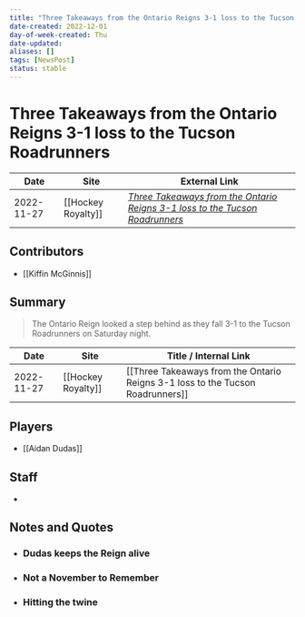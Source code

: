```yaml
---
title: "Three Takeaways from the Ontario Reigns 3-1 loss to the Tucson Roadrunners"
date-created: 2022-12-01
day-of-week-created: Thu
date-updated: 
aliases: []
tags: [NewsPost]
status: stable
---
```


# Three Takeaways from the Ontario Reigns 3-1 loss to the Tucson Roadrunners

| Date       | Site               | External Link                                                                                                                                                                                    |
| ---------- | ------------------ | ------------------------------------------------------------------------------------------------------------------------------------------------------------------------------------------------ |
| 2022-11-27 | [[Hockey Royalty]] | [*Three Takeaways from the Ontario Reigns 3-1 loss to the Tucson Roadrunners*](https://hockeyroyalty.com/2022/11/27/three-takeaways-from-the-ontario-reigns-3-1-loss-to-the-tucson-roadrunners/) |

## Contributors
- [[Kiffin McGinnis]]

## Summary
> The Ontario Reign looked a step behind as they fall 3-1 to the Tucson Roadrunners on Saturday night.

| Date       | Site               | Title / Internal Link                                                          |
| ---------- | ------------------ | ------------------------------------------------------------------------------ |
| 2022-11-27 | [[Hockey Royalty]] | [[Three Takeaways from the Ontario Reigns 3-1 loss to the Tucson Roadrunners]] |

## Players
- [[Aidan Dudas]]

## Staff
- 

## Notes and Quotes
- ### Dudas keeps the Reign alive
- ### Not a November to Remember
- ### Hitting the twine

